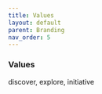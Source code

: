 ```yaml
---
title: Values
layout: default
parent: Branding
nav_order: 5
---
```


### Values

discover, explore, initiative